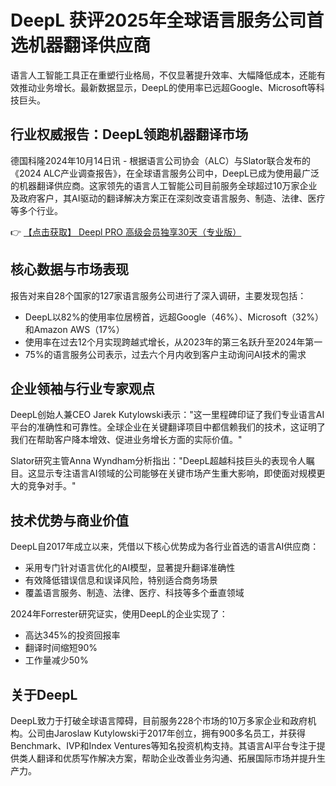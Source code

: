 # DeepL 获评2025年全球语言服务公司首选机器翻译供应商

语言人工智能工具正在重塑行业格局，不仅显著提升效率、大幅降低成本，还能有效推动业务增长。最新数据显示，DeepL的使用率已远超Google、Microsoft等科技巨头。

## 行业权威报告：DeepL领跑机器翻译市场

德国科隆2024年10月14日讯 - 根据语言公司协会（ALC）与Slator联合发布的《2024 ALC产业调查报告》，在全球语言服务公司中，DeepL已成为使用最广泛的机器翻译供应商。这家领先的语言人工智能公司目前服务全球超过10万家企业及政府客户，其AI驱动的翻译解决方案正在深刻改变语言服务、制造、法律、医疗等多个行业。

👉 [【点击获取】 Deepl PRO 高级会员独享30天（专业版） ](https://bit.ly/DEepl)

## 核心数据与市场表现

报告对来自28个国家的127家语言服务公司进行了深入调研，主要发现包括：

- DeepL以82%的使用率位居榜首，远超Google（46%）、Microsoft（32%）和Amazon AWS（17%）
- 使用率在过去12个月实现跨越式增长，从2023年的第三名跃升至2024年第一
- 75%的语言服务公司表示，过去六个月内收到客户主动询问AI技术的需求

## 企业领袖与行业专家观点

DeepL创始人兼CEO Jarek Kutylowski表示："这一里程碑印证了我们专业语言AI平台的准确性和可靠性。全球企业在关键翻译项目中都信赖我们的技术，这证明了我们在帮助客户降本增效、促进业务增长方面的实际价值。"

Slator研究主管Anna Wyndham分析指出："DeepL超越科技巨头的表现令人瞩目。这显示专注语言AI领域的公司能够在关键市场产生重大影响，即使面对规模更大的竞争对手。"

## 技术优势与商业价值

DeepL自2017年成立以来，凭借以下核心优势成为各行业首选的语言AI供应商：

- 采用专门针对语言优化的AI模型，显著提升翻译准确性
- 有效降低错误信息和误译风险，特别适合商务场景
- 覆盖语言服务、制造、法律、医疗、科技等多个垂直领域

2024年Forrester研究证实，使用DeepL的企业实现了：
- 高达345%的投资回报率
- 翻译时间缩短90%
- 工作量减少50%

## 关于DeepL

DeepL致力于打破全球语言障碍，目前服务228个市场的10万多家企业和政府机构。公司由Jaroslaw Kutylowski于2017年创立，拥有900多名员工，并获得Benchmark、IVP和Index Ventures等知名投资机构支持。其语言AI平台专注于提供类人翻译和优质写作解决方案，帮助企业改善业务沟通、拓展国际市场并提升生产力。